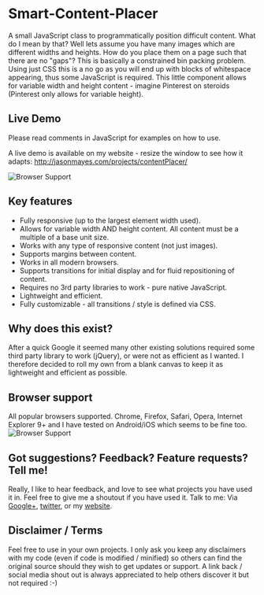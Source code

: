 Smart-Content-Placer
====================

A small JavaScript class to programmatically position difficult content. What do I mean by that? Well lets assume you have many images which are different widths and heights. How do you place them on a page such that there are no "gaps"? This is basically a constrained bin packing problem. Using just CSS this is a no go as you will end up with blocks of whitespace appearing, thus some JavaScript is required. This little component allows for variable width and height content - imagine Pinterest on steroids (Pinterest only allows for variable height).

## Live Demo

Please read comments in JavaScript for examples on how to use.

A live demo is available on my website - resize the window to see how it adapts:
http://jasonmayes.com/projects/contentPlacer/

![Browser Support](https://lh4.googleusercontent.com/-nY3uAwOz_x4/U8TqKTSXCWI/AAAAAAAAaL4/YI6Pm8EHb1Y/w600-h384-no/ContentPlacer_jasonMayes.gif "Browser Support")

## Key features

* Fully responsive (up to the largest element width used).
* Allows for variable width AND height content. All content must be a multiple of a base unit size.
* Works with any type of responsive content (not just images).
* Supports margins between content.
* Works in all modern browsers.
* Supports transitions for initial display and for fluid repositioning of content.
* Requires no 3rd party libraries to work - pure native JavaScript.
* Lightweight and efficient.
* Fully customizable - all transitions / style is defined via CSS.

## Why does this exist?

After a quick Google it seemed many other existing solutions required some third party library to work (jQuery), or were not as efficient as I wanted. I therefore decided to roll my own from a blank canvas to keep it as lightweight and efficient as possible.

## Browser support

All popular browsers supported. Chrome, Firefox, Safari, Opera, Internet Explorer 9+ and I have tested on Android/iOS which seems to be fine too.
![Browser Support](http://jasonmayes.com/projects/twitterApi/browsers.jpg "Browser Support")

## Got suggestions? Feedback? Feature requests? Tell me!

Really, I like to hear feedback, and love to see what projects you have used it in. Feel free to give me a shoutout if you have used it.
Talk to me: Via [Google+](https://plus.google.com/110804953626559077511/posts/iPbbwX7ivqW), [twitter](http://www.twitter.com/jason_mayes), or my [website](http://www.jasonmayes.com/).

## Disclaimer / Terms

Feel free to use in your own projects. I only ask you keep any disclaimers with my code (even if code is modified / minified) so others can find the original source should they wish to get updates or support. 
A link back / social media shout out is always appreciated to help others discover it but not required :-)

